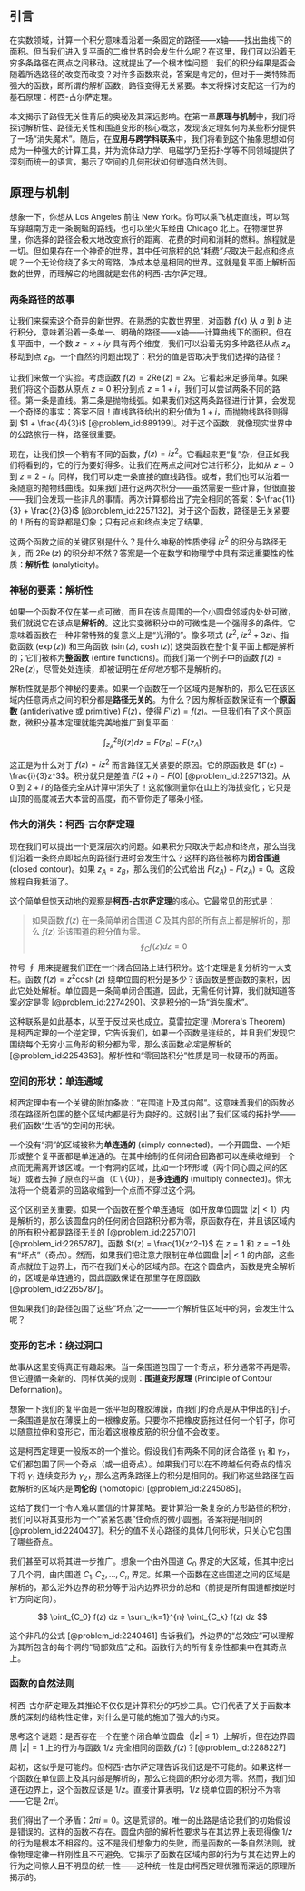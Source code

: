 ## 引言
在实数领域，计算一个积分意味着沿着一条固定的路径——x轴——找出曲线下的面积。但当我们进入复平面的二维世界时会发生什么呢？在这里，我们可以沿着无穷多条路径在两点之间移动。这就提出了一个根本性问题：我们的积分结果是否会随着所选路径的改变而改变？对许多函数来说，答案是肯定的，但对于一类特殊而强大的函数，即所谓的解析函数，路径变得无关紧要。本文将探讨支配这一行为的基石原理：柯西-古尔萨定理。

本文揭示了路径无关性背后的奥秘及其深远影响。在第一章**原理与机制**中，我们将探讨解析性、路径无关性和围道变形的核心概念，发现该定理如何为某些积分提供了一场“消失魔术”。随后，在**应用与跨学科联系**中，我们将看到这个抽象思想如何成为一种强大的计算工具，并为流体动力学、电磁学乃至拓扑学等不同领域提供了深刻而统一的语言，揭示了空间的几何形状如何塑造自然法则。

## 原理与机制

想象一下，你想从 Los Angeles 前往 New York。你可以乘飞机走直线，可以驾车穿越南方走一条蜿蜒的路线，也可以坐火车经由 Chicago 北上。在物理世界里，你选择的路径会极大地改变旅行的距离、花费的时间和消耗的燃料。旅程就是一切。但如果存在一个神奇的世界，其中任何旅程的总“耗费”*只*取决于起点和终点呢？一个无论你绕了多大的弯路，净成本总是相同的世界。这就是复平面上解析函数的世界，而理解它的地图就是宏伟的柯西-古尔萨定理。

### 两条路径的故事

让我们来探索这个奇异的新世界。在熟悉的实数世界里，对函数 $f(x)$ 从 $a$ 到 $b$ 进行积分，意味着沿着一条单一、明确的路径——x轴——计算曲线下的面积。但在复平面中，一个数 $z = x + iy$ 具有两个维度，我们可以沿着无穷多种路径从点 $z_A$ 移动到点 $z_B$。一个自然的问题出现了：积分的值是否取决于我们选择的路径？

让我们来做一个实验。考虑函数 $f(z) = 2\operatorname{Re}(z) = 2x$。它看起来足够简单。如果我们将这个函数从原点 $z=0$ 积分到点 $z = 1+i$，我们可以尝试两条不同的路径。第一条是直线。第二条是抛物线弧。如果我们对这两条路径进行计算，会发现一个奇怪的事实：答案不同！直线路径给出的积分值为 $1+i$，而抛物线路径则得到 $1 + \frac{4}{3}i$ [@problem_id:889199]。对于这个函数，就像现实世界中的公路旅行一样，路径很重要。

现在，让我们换一个稍有不同的函数，$f(z) = iz^2$。它看起来更“复”杂，但正如我们将看到的，它的行为要好得多。让我们在两点之间对它进行积分，比如从 $z=0$ 到 $z=2+i$。同样，我们可以走一条直接的直线路径。或者，我们也可以沿着一条随意的抛物线曲线。如果我们进行这两次积分——虽然需要一些计算，但很直接——我们会发现一些非凡的事情。两次计算都给出了完全相同的答案：$-\frac{11}{3} + \frac{2}{3}i$ [@problem_id:2257132]。对于这个函数，路径是无关紧要的！所有的弯路都是幻象；只有起点和终点决定了结果。

这两个函数之间的关键区别是什么？是什么神秘的性质使得 $iz^2$ 的积分与路径无关，而 $2\operatorname{Re}(z)$ 的积分却不然？答案是一个在数学和物理学中具有深远重要性的性质：**解析性** (analyticity)。

### 神秘的要素：解析性

如果一个函数不仅在某一点可微，而且在该点周围的一个小圆盘邻域内处处可微，我们就说它在该点是**解析的**。这比实变微积分中的可微性是一个强得多的条件。它意味着函数在一种非常特殊的复意义上是“光滑的”。像多项式 ($z^2$, $iz^2+3z$)、指数函数 ($\exp(z)$) 和三角函数 ($\sin(z)$, $\cosh(z)$) 这类函数在整个复平面上都是解析的；它们被称为**整函数** (entire functions)。而我们第一个例子中的函数 $f(z) = 2\operatorname{Re}(z)$，尽管处处连续，却被证明在*任何地方*都不是解析的。

解析性就是那个神秘的要素。如果一个函数在一个区域内是解析的，那么它在该区域内任意两点之间的积分都是**路径无关的**。为什么？因为解析函数保证有一个**原函数** (antiderivative 或 primitive) $F(z)$，使得 $F'(z) = f(z)$。一旦我们有了这个原函数，微积分基本定理就能完美地推广到复平面：

$$
\int_{z_A}^{z_B} f(z) dz = F(z_B) - F(z_A)
$$

这正是为什么对于 $f(z) = iz^2$ 而言路径无关紧要的原因。它的原函数是 $F(z) = \frac{i}{3}z^3$。积分就只是差值 $F(2+i) - F(0)$ [@problem_id:2257132]。从 $0$ 到 $2+i$ 的路径完全从计算中消失了！这就像测量你在山上的海拔变化；它只是山顶的高度减去大本营的高度，而不管你走了哪条小径。

### 伟大的消失：柯西-古尔萨定理

现在我们可以提出一个更深层次的问题。如果积分只取决于起点和终点，那么当我们沿着一条终点即起点的路径行进时会发生什么？这样的路径被称为**闭合围道** (closed contour)。如果 $z_A = z_B$，那么我们的公式给出 $F(z_A) - F(z_A) = 0$。这段旅程自我抵消了。

这个简单但惊天动地的观察是**柯西-古尔萨定理**的核心。它最常见的形式是：

> 如果函数 $f(z)$ 在一条简单闭合围道 $C$ 及其内部的所有点上都是解析的，那么 $f(z)$ 沿该围道的积分值为零。
> $$
> \oint_C f(z) dz = 0
> $$

符号 $\oint$ 用来提醒我们正在一个闭合回路上进行积分。这个定理是复分析的一大支柱。函数 $f(z) = z^2 \cosh(z)$ 绕单位圆的积分是多少？该函数是整函数的乘积，因此它处处解析。单位圆是一条简单闭合围道。因此，无需任何计算，我们就知道答案必定是零 [@problem_id:2274290]。这是积分的一场“消失魔术”。

这种联系是如此基本，以至于反过来也成立。莫雷拉定理 (Morera's Theorem) 是柯西定理的一个逆定理，它告诉我们，如果一个函数是连续的，并且我们发现它围绕每个无穷小三角形的积分都为零，那么该函数*必定*是解析的 [@problem_id:2254353]。解析性和“零回路积分”性质是同一枚硬币的两面。

### 空间的形状：单连通域

柯西定理中有一个关键的附加条款：“在围道上及其内部”。这意味着我们的函数必须在路径所包围的整个区域内都是行为良好的。这就引出了我们区域的拓扑学——我们函数“生活”的空间的形状。

一个没有“洞”的区域被称为**单连通的** (simply connected)。一个开圆盘、一个矩形或整个复平面都是单连通的。在其中绘制的任何闭合回路都可以连续收缩到一个点而无需离开该区域。一个有洞的区域，比如一个环形域（两个同心圆之间的区域）或者去掉了原点的平面（$\mathbb{C} \setminus \{0\}$），是**多连通的** (multiply connected)。你无法将一个绕着洞的回路收缩到一个点而不穿过这个洞。

这个区别至关重要。如果一个函数在整个单连通域（如开放单位圆盘 $|z| \lt 1$）内是解析的，那么该圆盘内的任何闭合回路积分都为零，原函数存在，并且该区域内的所有积分都是路径无关的 [@problem_id:2257107] [@problem_id:2265787]。函数 $f(z) = \frac{1}{z^2-1}$ 在 $z=1$ 和 $z=-1$ 处有“坏点”（奇点）。然而，如果我们把注意力限制在单位圆盘 $|z|<1$ 的内部，这些奇点就位于边界上，而不在我们关心的区域内部。在这个圆盘内，函数是完全解析的，区域是单连通的，因此函数保证在那里存在原函数 [@problem_id:2265787]。

但如果我们的路径包围了这些“坏点”之一——一个解析性区域中的洞，会发生什么呢？

### 变形的艺术：绕过洞口

故事从这里变得真正有趣起来。当一条围道包围了一个奇点，积分通常不再是零。但它遵循一条新的、同样优美的规则：**围道变形原理** (Principle of Contour Deformation)。

想象一下我们的复平面是一张平坦的橡胶薄膜，而我们的奇点是从中伸出的钉子。一条围道是放在薄膜上的一根橡皮筋。只要你不把橡皮筋拖过任何一个钉子，你可以随意拉伸和变形它，而沿着这根橡皮筋的积分值不会改变。

这是柯西定理更一般版本的一个推论。假设我们有两条不同的闭合路径 $\gamma_1$ 和 $\gamma_2$，它们都包围了同一个奇点（或一组奇点）。如果我们可以在不跨越任何奇点的情况下将 $\gamma_1$ 连续变形为 $\gamma_2$，那么这两条路径上的积分是相同的。我们称这些路径在函数解析的区域内是**同伦的** (homotopic) [@problem_id:2245085]。

这给了我们一个令人难以置信的计算策略。要计算沿一条复杂的方形路径的积分，我们可以将其变形为一个“紧紧包裹”住奇点的微小圆圈。答案将是相同的 [@problem_id:2240437]。积分的值不关心路径的具体几何形状，只关心它包围了哪些奇点。

我们甚至可以将其进一步推广。想象一个由外围道 $C_0$ 界定的大区域，但其中挖出了几个洞，由内围道 $C_1, C_2, \dots, C_n$ 界定。如果一个函数在这些围道之间的区域是解析的，那么沿外边界的积分等于沿内边界积分的总和（前提是所有围道都按逆时针方向定向）。

$$
\oint_{C_0} f(z) dz = \sum_{k=1}^{n} \oint_{C_k} f(z) dz
$$

这个非凡的公式 [@problem_id:2240461] 告诉我们，外边界的“总效应”可以理解为其所包含的每个洞的“局部效应”之和。函数行为的所有复杂性都集中在其奇点上。

### 函数的自然法则

柯西-古尔萨定理及其推论不仅仅是计算积分的巧妙工具。它们代表了关于函数本质的深刻的结构性定律，对什么是可能的施加了强大的约束。

思考这个谜题：是否存在一个在整个闭合单位圆盘（$|z| \le 1$）上解析，但在边界圆周 $|z|=1$ 上的行为与函数 $1/z$ 完全相同的函数 $f(z)$？[@problem_id:2288227]

起初，这似乎是可能的。但柯西-古尔萨定理告诉我们这是不可能的。如果这样一个函数在单位圆上及其内部是解析的，那么它绕圆的积分必须为零。然而，我们知道在边界上，这个函数应该是 $1/z$。直接计算表明，$1/z$ 绕单位圆的积分不为零——它是 $2\pi i$。

我们得出了一个矛盾：$2\pi i = 0$。这是荒谬的。唯一的出路是结论我们的初始假设是错误的。这样的函数不存在。圆盘内部的解析性要求与在其边界上表现得像 $1/z$ 的行为是根本不相容的。这不是我们想象力的失败，而是函数的一条自然法则，就像物理定律一样刚性且不可避免。它揭示了函数在区域内部的行为与其在边界上的行为之间惊人且不明显的统一性——这种统一性是由柯西定理优雅而深远的原理所揭示的。

